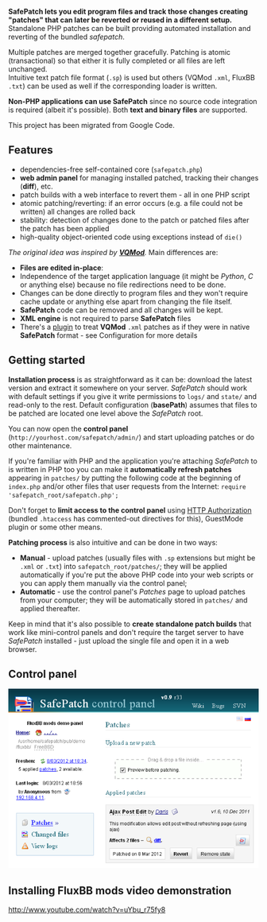 **SafePatch lets you edit program files and track those changes creating "patches" that can later be reverted or reused in a different setup.** Standalone PHP patches can be built providing automated installation and reverting of the bundled _safepatch_.

Multiple patches are merged together gracefully. Patching is atomic (transactional) so that either it is fully completed or all files are left unchanged. <br />
Intuitive text patch file format (`.sp`) is used but others (VQMod `.xml`, FluxBB `.txt`) can be used as well if the corresponding loader is written.

**Non-PHP applications can use SafePatch** since no source code integration is required (albeit it's possible). Both **text and binary files** are supported.

This project has been migrated from Google Code.

## Features
* dependencies-free self-contained core (`safepatch.php`)
* **web admin panel** for managing installed patched, tracking their changes (**diff**), etc.
* patch builds with a web interface to revert them - all in one PHP script
* atomic patching/reverting: if an error occurs (e.g. a file could not be written) all changes are rolled back
* stability: detection of changes done to the patch or patched files after the patch has been applied
* high-quality object-oriented code using exceptions instead of `die()`

_The original idea was inspired by **[VQMod](http://code.google.com/p/vqmod/)**._ Main differences are:
* **Files are edited in-place**:
 * Independence of the target application language (it might be _Python_, _C_ or anything else) because no file redirections need to be done.
 * Changes can be done directly to program files and they won't require cache update or anything else apart from changing the file itself.
 * **SafePatch** code can be removed and all changes will be kept.
* **XML engine** is not required to parse **SafePatch** files
* There's a [plugin](http://code.google.com/p/safepatch/source/browse/plugins/core/vqmod.php) to treat **VQMod** `.xml` patches as if they were in native **SafePatch** format - see Configuration for more details

## Getting started
**Installation process** is as straightforward as it can be: download the latest version and extract it somewhere on your server. _SafePatch_ should work with default settings if you give it write permissions to `logs/` and `state/` and read-only to the rest. Default configuration (**basePath**) assumes that files to be patched are located one level above the _SafePatch_ root.

You can now open the **control panel** (`http://yourhost.com/safepatch/admin/`) and start uploading patches or do other maintenance.

If you're familiar with PHP and the application you're attaching _SafePatch_ to is written in PHP too you can make it **automatically refresh patches** appearing in `patches/` by putting the following code at the beginning of `index.php` and/or other files that user requests from the Internet:
<code language="php">require 'safepatch_root/safepatch.php';</code>

  Don't forget to **limit access to the control panel** using [HTTP Authorization](http://httpd.apache.org/docs/2.0/howto/auth.html) (bundled `.htaccess` has commented-out directives for this), GuestMode plugin or some other means.

**Patching process** is also intuitive and can be done in two ways:
* **Manual** - upload patches (usually files with `.sp` extensions but might be `.xml` or `.txt`) into `safepatch_root/patches/`; they will be applied automatically if you're put the above PHP code into your web scripts or you can apply them manually via the control panel;
* **Automatic** - use the control panel's _Patches_ page to upload patches from your computer; they will be automatically stored in `patches/` and applied thereafter.

Keep in mind that it's also possible to **create standalone patch builds** that work like mini-control panels and don't require the target server to have _SafePatch_ installed - just upload the single file and open it in a web browser.

## Control panel
![SafePatch control panel screenshot](https://raw.githubusercontent.com/ProgerXP/SafePatch/master/docs/screenshot.png)

## Installing FluxBB mods video demonstration
http://www.youtube.com/watch?v=uYbu_r75fy8
